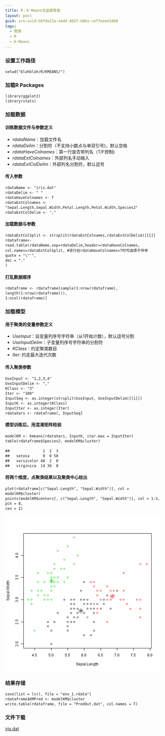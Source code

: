 ```yaml
---
title: R：K-Means无监督聚类
layout: post
guid: urn:uuid:b87da13a-a4dd-402f-b06a-cef7eeee2d88
tags:
  - 聚类
  - R
  - K-Means
---
```


### 设置工作路径

    setwd("blahblah/R/KMEANS/")

### 加载R Packages

    library(ggplot2)
    library(stats)
    

### 加载数据

#### 训练数据文件与参数定义
*   <em>rdataName</em>：加载文件名
*   <em>rdataDelim</em>：分割符（不支持小数点与单双引号)，默认空格
*   <em>rdataHaveColnames</em>：第一行是否带列名（T/F控制)
*   <em>rdataExtColnames</em>：外部列名手动输入
*   <em>rdataExtColDelim</em>：外部列名分割符，默认逗号
 
#### 传入参数

    rdataName <- "iris.dat"
    rdataDelim <- " "
    rdataHaveColnames <- T
    rdataExtColnames <- "Sepal.Length,Sepal.Width,Petal.Length,Petal.Width,Species2"
    rdataExtColDelim <- ","

#### 加载数据与参数

    rdataExtColSplit <- strsplit(rdataExtColnames,rdataExtColDelim)[[1]]
    rdataframe<-read.table(rdataName,sep=rdataDelim,header=rdataHaveColnames,
    col.names=rdataExtColSplit, #该行在rdataHaveColnames=T时可选择不传参
    quote = "\"'",
    dec = "."
    )

#### 打乱数据顺序

    rdataframe <- rdataframe[sample(1:nrow(rdataframe), length(1:nrow(rdataframe))), 
    1:ncol(rdataframe)]
    
### 加载模型

#### 用于聚类的变量参数定义

*   <em>UseInput</em>：自变量列序号字符串（从1开始计数），默认逗号分割
*   <em>UseInputDelim</em>：子变量列序号字符串的分割符
*   <em>KClass</em>：约定聚类数目
*   <em>Iter</em>: 约定最大迭代次数

#### 传入聚类参数

    UseInput <- "1,2,3,4"
    UseInputDelim <- ","
    KClass <- "3"
    Iter <- "100"
    InputSeq <- as.integer(strsplit(UseInput, UseInputDelim)[[1]])
    InputK <- as.integer(KClass)
    InputIter <- as.integer(Iter)
    rdataVars <- rdataframe[, InputSeq]
    
#### 模型训练后，用混淆矩阵检验

    modelKM <- kmeans(rdataVars, InputK, iter.max = InputIter)
    table(rdataframe$Species2, modelKM$cluster)
    
    ##               1  2  3
    ##   setosa      0  0 50
    ##   versicolor 48  2  0
    ##   virginica  14 36  0
    
#### 将两个维度，点聚类结果以及聚类中心绘出

    plot(rdataframe[c("Sepal.Length", "Sepal.Width")], col = modelKM$cluster)
    points(modelKM$centers[, c("Sepal.Length", "Sepal.Width")], col = 1:3, pch = 8, 
    cex = 2)
    
![kmeans.png](\media\pic\2014-04-12\kmeans.png)

### 结果存储

    save(list = ls(), file = "env_1.rdata")
    rdataframe$KMPred <- modelKM$cluster
    write.table(rdataframe, file = "PredOut.dat", col.names = T)
    
### 文件下载

[iris.dat](\media\pic\2014-04-12\iris.dat)